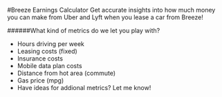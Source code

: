 #Breeze Earnings Calculator
Get accurate insights into how much money you can make from Uber and Lyft when you lease a car from Breeze!

######What kind of metrics do we let you play with?
 - Hours driving per week
 - Leasing costs (fixed)
 - Insurance costs
 - Mobile data plan costs
 - Distance from hot area (commute)
 - Gas price (mpg)
 - Have ideas for addional metrics?  Let me know!

